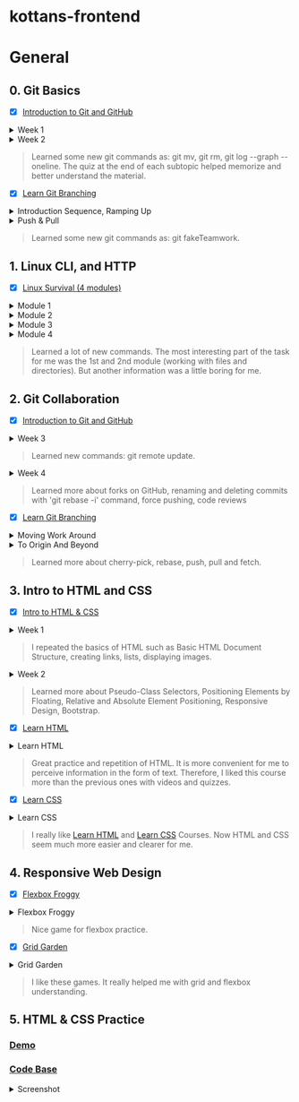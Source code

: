 # kottans-frontend

# General

## 0. Git Basics

- [x] [Introduction to Git and GitHub](https://www.coursera.org/learn/introduction-git-github)

<details>
<summary>Week 1</summary>

![Screenshot-image-link](task_git_basics/Introduction%20to%20Git%20and%20GitHub%20Week%201.jpg)

</details>

<details>
<summary>Week 2</summary>

![Screenshot-image-link](task_git_basics/Introduction%20to%20Git%20and%20GitHub%20Week%202.jpg)

</details>

>Learned some new git commands as: git mv, git rm, git log --graph --oneline. The quiz at the end of each subtopic helped memorize and better understand the material.

- [x] [Learn Git Branching](https://learngitbranching.js.org/)

<details>
<summary>Introduction Sequence, Ramping Up</summary>

![Screenshot-image-link](task_git_basics/Sequence%2C%20Ramping%20Up.jpg)

</details>

<details>
<summary>Push & Pull</summary>

![Screenshot-image-link](task_git_basics/Push%20%26%20Pull.jpg)

</details>

>Learned some new git commands as: git fakeTeamwork.

## 1. Linux CLI, and HTTP

- [x] [Linux Survival (4 modules)](https://linuxsurvival.com/)

<details>
<summary>Module 1</summary>

![Screenshot-image-link](task_linux_cli/Linux_Survival_1_module.jpg)

</details>

<details>
<summary>Module 2</summary>

![Screenshot-image-link](task_linux_cli/Linux_Survival_2_module.jpg)

</details>

<details>
<summary>Module 3</summary>

![Screenshot-image-link](task_linux_cli/Linux_Survival_3_module.jpg)

</details>

<details>
<summary>Module 4</summary>

![Screenshot-image-link](task_linux_cli/Linux_Survival_4_module.jpg)

</details>

>Learned a lot of new commands. The most interesting part of the task for me was the 1st and 2nd module (working with files and directories). But another information was a little boring for me.

## 2. Git Collaboration

- [x] [Introduction to Git and GitHub](https://www.coursera.org/learn/introduction-git-github)

<details>
<summary>Week 3</summary>

![Screenshot-image-link](task_git_collaboration/Introduction_to_Git_and_GitHub_Week_3.jpg)

</details>

>Learned new commands: git remote update.

<details>
<summary>Week 4</summary>

![Screenshot-image-link](task_git_collaboration/Introduction_to_Git_and_GitHub_Week_4.jpg)

</details>

>Learned more about forks on GitHub, renaming and deleting commits with 'git rebase -i' command, force pushing, code reviews

- [x] [Learn Git Branching](https://learngitbranching.js.org/)

<details>
<summary>Moving Work Around</summary>

![Screenshot-image-link](task_git_collaboration/Moving_Work_Around.jpg)

</details>

<details>
<summary>To Origin And Beyond</summary>

![Screenshot-image-link](task_git_collaboration/To_Origin_And_Beyond.jpg)

</details>

> Learned more about cherry-pick, rebase, push, pull and fetch.

## 3. Intro to HTML and CSS

- [x] [Intro to HTML & CSS](https://www.coursera.org/learn/html-css-javascript-for-web-developers)

<details>
<summary>Week 1</summary>

![Screenshot-image-link](task_html_css_intro/Intro_to_HTML_%26_CSS_Week_1.jpg)

</details>

>I repeated the basics of HTML such as Basic HTML Document Structure, creating links, lists, displaying images.

<details>
<summary>Week 2</summary>

![Screenshot-image-link](task_html_css_intro/Intro_to_HTML_%26_CSS_Week_2.jpg)

</details>

>Learned more about Pseudo-Class Selectors, Positioning Elements by Floating, Relative and Absolute Element Positioning, Responsive Design, Bootstrap.

- [x] [Learn HTML](https://www.codecademy.com/learn/learn-html)

<details>
<summary>Learn HTML</summary>

![Screenshot-image-link](task_html_css_intro/Learn_HTML.jpg)

</details>

>Great practice and repetition of HTML. It is more convenient for me to perceive information in the form of text. Therefore, I liked this course more than the previous ones with videos and quizzes.

- [x] [Learn CSS](https://www.codecademy.com/learn/learn-css)

<details>
<summary>Learn CSS</summary>

![Screenshot-image-link](task_html_css_intro/Learn_CSS.jpg)

</details>

>I really like [Learn HTML](https://www.codecademy.com/learn/learn-html) and [Learn CSS](https://www.codecademy.com/learn/learn-css) Courses. Now HTML and CSS seem much more easier and clearer for me. 

## 4. Responsive Web Design

- [x] [Flexbox Froggy](http://flexboxfroggy.com/)

<details>
<summary>Flexbox Froggy</summary>

![Screenshot-image-link](task_responsive_web_design/Flexbox_Froggy.jpg)

</details>

>Nice game for flexbox practice. 

- [x] [Grid Garden](http://cssgridgarden.com/)

<details>
<summary>Grid Garden</summary>

![Screenshot-image-link](task_responsive_web_design/Grid_Garden.jpg)

</details>

>I like these games. It really helped me with grid and flexbox understanding.

## 5. HTML & CSS Practice

### [Demo](https://nkondd.github.io/HTML-CSS-Popup)

### [Code Base](https://github.com/nkondd/HTML-CSS-Popup)

<details>
<summary>Screenshot</summary>

![Screenshot-image-link](task_html_css_popup/HTML_CSS_Popup.jpg)

</details>
